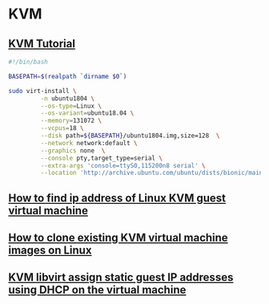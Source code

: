 # KVM

## [KVM Tutorial](https://www.server-world.info/en/note?os=Ubuntu_18.04&p=kvm&f=1)

```bash
#!/bin/bash

BASEPATH=$(realpath `dirname $0`)

sudo virt-install \
         -n ubuntu1804 \
         --os-type=Linux \
         --os-variant=ubuntu18.04 \
         --memory=131072 \
         --vcpus=18 \
         --disk path=${BASEPATH}/ubuntu1804.img,size=128  \
         --network network:default \
         --graphics none  \
         --console pty,target_type=serial \
         --extra-args 'console=ttyS0,115200n8 serial' \
         --location 'http://archive.ubuntu.com/ubuntu/dists/bionic/main/installer-amd64/' \
```

## [How to find ip address of Linux KVM guest virtual machine](https://www.cyberciti.biz/faq/find-ip-address-of-linux-kvm-guest-virtual-machine/)

## [How to clone existing KVM virtual machine images on Linux](https://www.cyberciti.biz/faq/how-to-clone-existing-kvm-virtual-machine-images-on-linux/)

## [KVM libvirt assign static guest IP addresses using DHCP on the virtual machine](https://www.cyberciti.biz/faq/linux-kvm-libvirt-dnsmasq-dhcp-static-ip-address-configuration-for-guest-os/)

